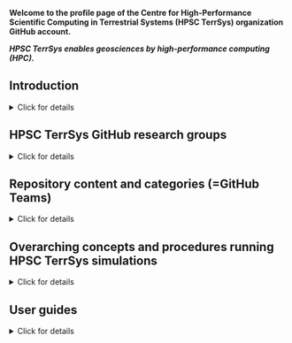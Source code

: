 **Welcome to the profile page of the Centre for High-Performance Scientific Computing in Terrestrial Systems (HPSC TerrSys) organization GitHub account.**

**_HPSC TerrSys enables geosciences by high-performance computing (HPC)._**

## Introduction

<details>
<summary>Click for details</summary>
<br>

The HPSC TerrSys repositories are the official home of

- the **[encore Community Land Model (eCLM)](https://github.com/HPSCTerrSys/eCLM)**, a refactored [Community Land Model (CLM) version 5](https://www.cesm.ucar.edu/models/clm), for effiicient stand-alone-use and flexible model integration with atmospheric and hydrologic models,
- the fully coupled, physics-based **Terresterial Systems Modeling Platform ([TSMP1](https://github.com/HPSCTerrSys/TSMP) and [TSMP2](https://github.com/HPSCTerrSys/TSMP2))** regional climate/Earth system model (RCSM, RESM), linking the [ICON atmospheric model](https://www.icon-model.org) with the [eCLM land surface model](https://github.com/HPSCTerrSys/eCLM) and with the [integrated ParFlow hydrologic model](https://github.com/parflow/parflow) through the [OASIS-MCT coupler](https://gitlab.com/cerfacs/oasis3-mct),
- [PDAF-based parallel](https://github.com/PDAF/PDAF) **data assimilation versions** of TSMP1 and TSMP2 and eCLM, 

plus software tools for the pre- and postprocessing and analysis of model data, all necessary auxiliary simulation tools (built systems, workflow engines, external parameter file generators, etc.), complete simulation experiments (incl. configurations, input and reference data), as well as documentation. Unless otherwise stated, all is provided as free and open source software (FOSS), or under a CC BY license for many datasets (see individual LICENSE files).

This profile page is the top-level, overarching starting point where we

- list different types or categories of repositories, grouped in GitHub Teams, each with their own short description,
- explain the relation of the types or categories of repositories and information provided therein, as part of modularized simulations,
- thereby introduce a uniform nomenclature we use throughout the repositories, and 
- elaborate on our concept of a modularized "simulation experiment" and procedures on how to use the repositories in combination. 

</details>

## HPSC TerrSys GitHub research groups

<details>
<summary>Click for details</summary>
<br>

HPSC TerrSys software, data, information products, etc. are developed and produced by and under the auspices of the research groups of 

- **Stefan Kollet** ([Integrated Modelling of Terrestrial Systems at FZJ/IBG-3](https://www.fz-juelich.de/en/ibg/ibg-3/research-groups/modelling-terrestrial-systems/integrated-modelling-of-terrestrial-systems)),
- **Harrie-Jan Hendricks-Franssen** ([Stochastic Analysis of Terrestrial Systems at FZJ/IBG-3](https://www.fz-juelich.de/en/ibg/ibg-3/research-groups/modelling-terrestrial-systems/stochastic-analysis-of-terrestrial-systems)), and 
- **Daniel Caviedes-Voullieme** ([Simulation- and Data-Lab Terrestrial Systems at FZJ/JSC](https://www.fz-juelich.de/en/ias/jsc/about-us/structure/simulation-and-data-labs/sdl-terrestrial-systems))

at [Research Centre Juelich (Forschungszentrum Jülich, FZJ](https://www.fz-juelich.de/en)) in the [Helmholtz Association of German Research Centres (HGF)](https://www.helmholtz.de/en/). Founded in 2011, [HPSC TerrSys](https://www.hpsc-terrsys.de/en) is a virtual competence center within the [Geoverbund ABC/J](https://www.geoverbund-abcj.de/en), the geoscientific network of the Aachen-Bonn-Cologne-Jülich research region, in Germany.

<!-- ToDo: create teams of the research groups and add respective repositories according to code ownership, if this has the unanimous consent of the group leads, better: add a link behind each group above, saves space
### Research group code ownerships and development leads

Repositories in the above categories are under the auspices of either one of the following research groups at FZJ:

- S. Kollet group
- H.-J. Hendricks-Franssen group
- D. Caviedes-Voullieme group
-->

**Our research focus in a nutshell**

Very broadly, our research interests are on the functioning and (climate change induced) changes of coupled geo-ecosystems, the water and energy cycles therein, characterized by complex feedbacks and interactions, from the groundwater, through the land surface, to the atmosphere, including human interventions, such as anthropogenic water use. 

**FOSS and FAIR**

<!-- ToDo: add technical e-mail address --> 
Here we provide and share some of our core scientific computing tools for efficient joint cross-institutional development, community reuse, feedback, and potential collaboration, as well as for internal use within HPSC TerrSys.

</details>

## Repository content and categories (=GitHub Teams)

<details>
<summary>Click for details</summary>
<br>

<!-- ToDo: sort in all repositories of HPSC TerrSys, which have not yet been assigned to a category; one needs to be either GitHub organization Owner to add repos to a Github Team, or a GitHub Team Owner / Maintainer and repo Owner / Admin at the same time -->
<!-- ToDo: maybe put this as quicklinks up front to the top of the page, depends on HPSC TerrSys community feedback -->

- [Coupled model systems](https://github.com/orgs/HPSCTerrSys/teams/coupled-model-systems/repositories)
- [Individual model systems](https://github.com/orgs/HPSCTerrSys/teams/individual-model-systems/repositories)
- [Workflow engines](https://github.com/orgs/HPSCTerrSys/teams/workflow-engines/repositories)
- [(Pre-/Post-)processing and setup tools](https://github.com/orgs/HPSCTerrSys/teams/processing-and-setup/repositories)
- [Configurations](https://github.com/orgs/HPSCTerrSys/teams/configurations/repositories)
- [Static or external parameter model input files](https://github.com/orgs/HPSCTerrSys/teams/external-parameters/repositories)
- [Simulation experiments](https://github.com/orgs/HPSCTerrSys/teams/simulation-experiments/repositories)
- [(Generic) data analytics tools](https://github.com/orgs/HPSCTerrSys/teams/data-analytics/repositories)
- [(Model system) auxiliary tools](https://github.com/orgs/HPSCTerrSys/teams/auxiliary-tools/repositories)

These are the current GitHub Teams, i.e., the repository categories (according to the type of information). These GitHub Teams contain one or more repositories each. Each individual repository is assigned to a single type of information or category (i.e., Team) only. Large files, e.g., readily prepared external parameter files for ICON, are usually stored under an open LFS Git repository outside GitHub. The repositories follow a certain naming scheme, seperated by underscores: `<type of content>_<model-system_specific-identifier>`, e.g., `NML_ICON_...`, `EO_ICON_...`.

See [here for the full (unsorted) list](https://github.com/orgs/HPSCTerrSys/repositories) of HPSC TerrSys repositories.

</details>

## Overarching concepts and procedures running HPSC TerrSys simulations

<details>
<summary>Click for details</summary>
<br>

<!-- this mightbe also called the "platform" concept, but this might be misleading, then platform is used in a more abstract meaning but it si s also the name of the TSMP1/2 -->
To make best use of the software and data of the HPSC TerrSys GitHub, and to explain how we run and organize many of our simulations in HPSC TerrSys,here's a quickstart guide to 
1. our concept of a fully modularized modeling platform, 
2. what we understand as a "simulation experiment" (SimExp),
3. the procedure to get a SimExp started and maintained, 
4. SimExp examples (that also serve as quickstart, test, benchmark use cases).

### Modularized simulation platform concept

<details>
<summary>Click for details</summary>
<br>

> ❗ **Important**  
> Each repository provides an independent piece of software, data, or information and has its own documentation (e.g., as a `README.md` project overview or GitHub Pages), LICENSE and may be used standalone. It is up to the user.

- With HPSC TerrSys a highly modularized software development, maintenance, and deployment paradigm, which also affects our simulations. 
- Individual, independent Git repositories are combined (hierarchically), usually by means of Git submodules, to constitute, e.g., a coupled model system or simulation experiment. This leads to a lightweight, transparent, reproducible, maintainable, scalable, versioned, and provenance-enabled software and simulation infrastructure. <!-- [See details below](#overarching-simulation-concept-and-procedures). -->
- The TSMP RESMs (TSMP1 and TSMP2), e.g., follow this paradigm, that supports the properties and features of **TSMP as a versatile "platform" to built and expand simulation experiments** on, whether the fully coupled model system is used or only component models thereof.

</details>

<!-- publication in JOSS planned -->
### Modularized "simulation experiments" (SimExp)

<details>
<summary>Click for details</summary>
<br>

> ❗ **Basic principles, use Git to maintain and organize a simulation**  
> - With a SimExp everything is version-controlled via Git. The SimExp consists of modular parts or components. The parts or components are themselves Git repositories. They may be integrated as Git submodules (our preferred procedure we explain here). 
> - A specific combination of the modular parts or components is combined with each other in a single SimExp's Git repository, constituting the "experiment repository". 
> - Each (versioned) Git submodule can be identified by its unique Git commit hashes. The SimExp Git repository is characterized on top itself by its commits (major releases may be assigned a Git tag, i.e. its a specific release of this experiment). 

> ✅ **Overall benefits of the HPSC TerrSys SimExp concept**
> 
> Simulations are: Portable, reproducible, lightweight, easy to implement, highly flexible, provenance-enabled, interchangable, open, easy to revise and discuss

**Implications from using Git and Git submodules** 

- A SimExp is usually stored also on a repository hub, as a dedicated [Git repository](https://github.com/orgs/HPSCTerrSys/teams/simulation-experiments/repositories).
- A SimExp Git repository contains a ready-to-use SimExp, which may be \*installed\* to "reproduce" (as close as possible, depending on the compute hard- and software environments) that very simulation or serve as a test case or benchmark or a template and starting point for a new SimExp. (E.g., the [TSMP2 workflow engine](https://github.com/HPSCTerrSys/TSMP2_workflow-engine) features a EURO-CORDEX-type, EUR-12 model domain, ERA5-driven evaluation run with TSMP2 in climate mode.)
- Changes in the Git submodules are tracked in the respective Git repositories of the Git submodules (a submodule in the parent SimExp is just a pointer (i.e., a specific Git commit hash) from the parent SimExp Git repository to another Git repository), but they appear as commits in the SimExp Git history. (`git submodule status --recursive`) 

**Some technical aspects**

- Such a SimExp is stored typically in a dedicated (unified -- if using, e.g., the workflow engine) directory tree on an HPC system. 
- We try to avoid nested submodules, i.e. submodules inside submodules.
- A SimExp may be identified by a unique self-explanatory SimExp-ID (e.g., based on or inspired by the Data Reference Syntax definition from the [CORDEX archive specification](https://zenodo.org/records/15047096)). This is usually the directory name of the SimExp root directory.
- Once running stable, the Git-tracked files of a SimExp (i.e., not the model results or boundary conditions) usually do not change much anymore. As the commit hashes of the submodules as they are checked out are stored with the SimExp parent Git repository, the exact same SimExp is reproduced by means of the unique commit hashes of the SimExp parent Git repo and those of the submodules, if the parent SimExp repo is cloned (i.e., reused). (`git clone --recurse-submodules <url>` clones the parent SimExp repo, initializes the submodules, checks out each submodule at the exact commit hash stored with the parent.)
- If very specific modifications of a submodule are needed, which lead to a substantial divergence from its origin, and which are not relevant to be shared, a submodule may be transferred into a simple directory of the SimExp parent repo and tracked from there.
- Despite the fact that changes of a specific repository (e.g., a model configuration, i.e., namelist file) can be reflected in the Git history or branches, SimExp components are specific for a single purpose, i.e., a 12km simulation would use a different repository in the configuration category as a 3km simulation, and so forth. 
- Despite the fact that once installed and used on an HPC system, the same model components (e.g., external parameter fields) exist alongside each other, each with a different SimExp, they only exist once in the main Git repository hub on GitHub. Depending on redundancies and filesystem and energy efficiency concerns, input data may be shared on a filesystem level by symbolic links.
- Model outputs remain untracked.

**Additional noteworthy implications**

- With each simulation, hashes of the checked-out commits can be stored with the meta data of the simulation results, or a seperate history files, for provenance tracking.
- If the changes to the components of a SimExp and the SimExp changes themselves are made frequently and promptly to their origins on the repository hub, the `repo-versions.txt` file with commit hashes and remote URLs suffices to reproduce a complete SimExp, from building, through preproprocessing, simulation, to archiving.
- Using the SimExp as a parent Git repo (with submodules), unintended changes to, e.g., the configuration and setup, workflow engine etc. can easily be detected.
- If it is not crucial to have frozen versions (=fixed commit hashes) for a SimExp components, the complete SimExp or parts thereof can be very quickly updated. (`git pull && git submodule update --init --recursive`)
- The commit history of the SimExp parent repository may serve as a changelog of the SimExp. 

> **The contents of a SimExp**
>
> A SimExp entails \*everything\* that determines the simulation and its results. I.e., a SimExp contains: 
> - the model source code, the compiled model, the built system incl. machine-dependent compile-time and run-time environments; 
> - the workflow to set up the model domain and to process external parameter input data, initial conditions, and boundary conditions;
> - a workflow engine to efficiently run the model system (test runs, ensemble runs, long climate runs), orchestrating all data > handling, processing, start and restarts, etc.; 
> - configurations for pre-/post-processing set up and the simulation itself; 
> - postprocessing tools for data conversions (e.g., CMORization) and / or analyses; 
> - monitoring tools; 
> - data handling and archival tools; 
> - a short human-readable experiment or run description documentation (aka simulation leaflet); 
> - all input data (or detailed information, configurations and tools to produce these data at any time).

<!-- ToDo: have more git code snippets in text -->

</details>

### The procedure of using TSMP2 with a modularized simulation platform and SimExp

<details>
<summary>Click for details</summary>
<br>

With TSMP2 the SimExp concept is realized through the [TSMP2 workflow engine (WFE)](https://github.com/HPSCTerrSys/TSMP2_workflow-engine). The [TSMP2 WFE has its own documentation](https://hpscterrsys.github.io/TSMP2_workflow-engine); nevertheless a brief overview is given here in the context of the modularized SimExp concept presentation.

> **_NOTE:_** As an experienced user you may still just retrieve TSMP2 including the built system and, e.g., an external parameter file dataset for a specific setup and install, and then you may setup, and run TSMP2 on your own, without, e.g., using the TSMP2 WFE or any namelist we provide. The TSMP2 WFE and the Git-based SimExp handling may be more efficient though.

**SimExp typical directory tree as used by HPSC TerrSys TSMP2** 

```
<SimExp-ID>/
|    
|---- ctl/
|    |---- logs/
|    |---- {pre,sim,pos,viz}_ctl/
|---- dta/
|    |---- forcing/
|    |---- geo/
|    |---- restart/
|    |---- simres/
|---- nml/
|---- src/
|---- run/
```

- `ctl` simulation experiment management (e.g., run-control scripts)
- `dta` all SimExp-related data; `geo` with external parameter fields, `simres` with simulation results, etc., may be symbolic links
- `nml` namelist(s) (maybe multiple namelists from different  repositories)
- `src` source code of the numerical models and some auxiliary tools
- `run` simulation and processing directory, no long-term storage of data 
- `README.md` human-readable experiment description

**Example SimExp with TSMP2**

Some pseudo-code steps to run a real-data pan-European climate simulation using TSMP2 with a EURO-CORDEX CMIP6-downscaling experiment setup and configuration: Please follow the documentation for the [TSMP2 WFE here](https://hpscterrsys.github.io/TSMP2_workflow-engine).

<!-- 
ToDo: 
Some addons.
Additional remarks: Please control that you commit and push whenever you do changes.
-->

</details>

### Existing SimExp

<details>
<summary>Click for details</summary>
<br>

We are in the process of providing our main SimExps (i.e., incl. all parts and components) used with TSMP1 and TSMP2, or ParFlow and eCLM standalone, e.g., from the DETECT CRC project and from EURO-CORDEX CMIP6 simulations through the HPSC TerrSys repository hub. 

<!-- ToDo: Add the example, make sure the repo works, alternatively to above, one might get the very same SimExp straight away from the SimExp repos -->

</details>

</details>

<!--

## Current HPSC TerrSys development team

<details>
<summary>Click for details</summary>
<br>

</details>

## Selected publications

<details>
<summary>Click for details</summary>
<br>

Please see the individual repositories for User Guides, Reference Guides, How-Tos, and Tutorials. The Zenodo listings give an overview of research work done using HPSC TerrSys software.

### With TSMP

### By HPSC TerrSys

</details>

-->

## User guides

<details>
<summary>Click for details</summary>
<br>

Incomplete quick links to user guides (also referenced from the respective parent repositories): 

- **TSMP1/TSMP2**
  - [TSMP1 Docs](https://hpscterrsys.github.io/TSMP/index.html)
  - [TSMP2 Workflow Engine](https://hpscterrsys.github.io/TSMP2_workflow-engine/INDEX.html)
  - [TSMP2-PDAF](https://hpscterrsys.github.io/pdaf/INDEX.html)

- **Component models**
  - [ICON](https://docs.icon-model.org/)
  - [eCLM](https://hpscterrsys.github.io/eCLM/INDEX.html)
  - [ParFlow](https://parflow.readthedocs.io/en/latest/index.html)
  - [OASIS3-MCT](https://gitlab.com/cerfacs/oasis3-mct/-/raw/OASIS3-MCT_5.0/doc/oasis3mct_UserGuide.pdf?inline=false)

- **Tools**
  - [eCLM static file generator](https://github.com/HPSCTerrSys/eCLM_static-file-generator/blob/main/README.md)
  - [SLOTH](https://hpscterrsys.github.io/SLOTH/)

</details>
